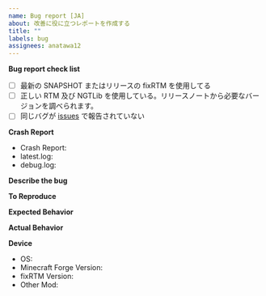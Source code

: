 ```yaml
---
name: Bug report [JA]
about: 改善に役に立つレポートを作成する
title: ""
labels: bug
assignees: anatawa12
---
```


**Bug report check list**

- [ ] 最新の SNAPSHOT またはリリースの fixRTM を使用してる
- [ ] 正しい RTM 及び NGTLib を使用している。リリースノートから必要なバージョンを調べられます。
- [ ] 同じバグが [issues](https://github.com/fixrtm/fixRTM/issues) で報告されていない

**Crash Report**

<!--
クラッシュレポート、 latest.log 、 debug.log
を可能であればアップロードしてください。
-->
- Crash Report:
- latest.log:
- debug.log:

**Describe the bug**

<!--
バグが何であるかについての明確で簡潔な説明をしてください。
いつ、何をしたときに起きたかは重要な情報なため、可能であればこれらも教えて下さい。
説明をわかりやすくするためにスクリーンショットを使用できます。
-->

**To Reproduce**

<!--
もしこのバグを再現することがっできるのであれば、その手順を教えて下さい。
もし再現することができなければ、再現できないと書いてください。
-->

**Expected Behavior**

<!--
何が(予想に反して)発生したかを説明してください。
-->

**Actual Behavior**

<!--
何が発生するべきかを説明してください。
-->

**Device**

<!--
以下の表のを埋めてください。
もしクラッシュレポートをアップロードした場合はここに書く必要はありません。
-->

- OS:
- Minecraft Forge Version:
- fixRTM Version:
- Other Mod:
